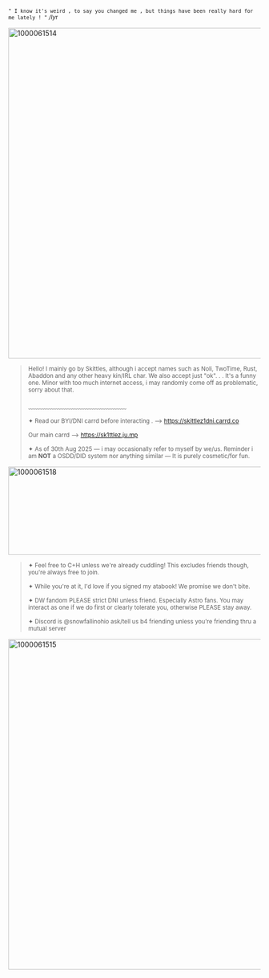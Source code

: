 ##
<sup> `` " I know it's weird , to say you changed me , but things have been really hard for me lately ! " `` */ly*r </sup>


<img width="2048" height="659" alt="1000061514" src="https://github.com/user-attachments/assets/02a1e7d1-c102-42fe-923d-9f1a71c7684a" />






> <sup> Hello! I mainly go by Skittles, although i accept names such as Noli, TwoTime, Rust, Abaddon and any other heavy kin/IRL char. We also accept just "ok". . . It's a funny one. Minor with too much internet access, i may randomly come off as problematic, sorry about that. </sup>
> 
> ﹏﹏﹏﹏﹏﹏﹏﹏﹏﹏﹏﹏﹏﹏
> 
> <sup> ✦ Read our BYI/DNI carrd before interacting . --> https://skittlez1dni.carrd.co
>
>  <sup> Our main carrd --> https://sk1ttlez.ju.mp </sup>
>
> <sup> ✦ As of 30th Aug 2025 — i may occasionally refer to myself by we/us. Reminder i am **NOT** a OSDD/DID system nor anything similar — It is purely cosmetic/for fun. </sup>

<img width="1414" height="176" alt="1000061518" src="https://github.com/user-attachments/assets/805c9a48-a609-4e61-8d0b-52cd0da6faa4" />



> <sup> ✦ Feel free to C+H unless we're already cuddling! This excludes friends though, you're always free to join. </sup>
>
> <sup> ✦ While you're at it, I'd love if you signed my atabook! We promise we don't bite. </sup>
>
> <sup> ✦ DW fandom PLEASE strict DNI unless friend. Especially Astro fans. You may interact as one if we do first or clearly tolerate you, otherwise PLEASE stay away. </sup>
>
> <sup> ✦ Discord is @snowfallinohio ask/tell us b4 friending unless you're friending thru a mutual server </sup>



<img width="2048" height="659" alt="1000061515" src="https://github.com/user-attachments/assets/11b74d38-3b01-40af-ae13-196317d912cc" />




 
 
 
 

